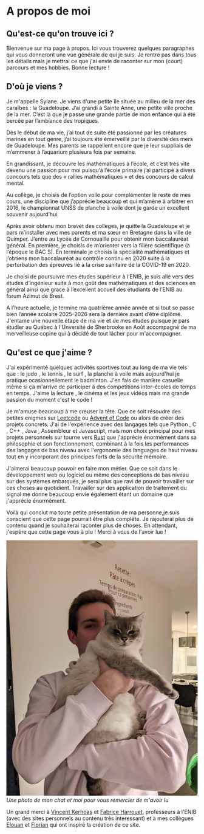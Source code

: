 # A propos de moi

## Qu'est-ce qu'on trouve ici ?

Bienvenue sur ma page à propos. Ici vous trouverez quelques paragraphes qui vous donneront une vue générale de qui je suis. Je rentre pas dans tous les détails mais je mettrai ce que j'ai envie de raconter sur mon (court) parcours et mes hobbies. Bonne lecture !

## D'où je viens ?

Je m'appelle Sylane. Je viens d'une petite île située au milieu de la mer des caraïbes : la Guadeloupe. J’ai grandi à Sainte Anne, une petite ville proche de la mer. C’est là que je passe une grande partie de mon enfance qui à été bercée par l’ambiance des tropiques.

Dès le début de ma vie, j’ai tout de suite été passionné par les créatures marines en tout genre, j’ai toujours été émerveillé par la diversité des mers de Guadeloupe. Mes parents se rappellent encore que je leur suppliais de m’emmener à l’aquarium plusieurs fois par semaine.

En grandissant, je découvre les mathématiques à l’école, et c’est très vite devenu une passion pour moi puisqu’à l’école primaire j’ai participé à divers concours tels que des « rallies mathématiques » et des concours de calcul mental.

Au collège, je choisis de l’option voile pour complémenter le reste de mes cours, une discipline que j’apprécie beaucoup et qui m’amène à arbitrer en 2016, le championnat UNSS de planche à voile dont je garde un excellent souvenir aujourd’hui.

Après avoir obtenu mon brevet des collèges, je quitte la Guadeloupe et je pars m’installer avec mes parents et ma sœur en Bretagne dans la ville de Quimper. J’entre au Lycée de Cornouaille pour obtenir mon baccalauréat général. En première, je choisis de m’orienter vers la filière scientifique (à l’époque le BAC S). En terminale je choisis la spécialité mathématiques et j’obtiens mon baccalauréat au contrôle continu en 2020 suite à la perturbation des épreuves lié à la crise sanitaire de la COVID-19 en 2020.

Je choisi de poursuivre mes études supérieur à l’ENIB, je suis allé vers des études d’ingénieur suite à mon goût des mathématiques et des sciences en général ainsi que grace à l’excellent accueil des étudiants de l’ENIB au forum Azimut de Brest.

A l’heure actuelle, je termine ma quatrième année année et si tout se passe bien l’année scolaire 2025-2026 sera la dernière avant d’être diplômé. J'entame une nouvelle étape de ma vie et de mes études puisque je pars étudier au Québec à l'Unversité de Sherbrooke en Août accompagné de ma merveilleuse copine qui à décidé de tout lâcher pour m'accompagner.

## Qu'est ce que j'aime ?

J'ai expérimenté quelques activités sportives tout au long de ma vie tels que : le judo , le tennis , le surf , la planche à voile mais aujourd'hui je pratique ocasionnellement le badminton. J'en fais de manière casuelle même si ça m'arrive de participer à des compétitions inter-écoles de temps en temps. J'aime la lecture , le cinéma et les jeux vidéos mais ma grande passion du moment c'est le code !

Je m'amuse beaucoup à me creuser la tête. Que ce soit résoudre des petites enigmes sur [Leetcode](https://leetcode.com/) ou [Advent of Code](https://adventofcode.com/) ou alors de créer des projets concrets. J'ai de l'expérience avec des langages tels que Python , C , C++ , Java , Assembleur et Javascript, mais mon choix principal pour mes projets personnels sur tourne vers [Rust](https://www.rust-lang.org/fr) que j'apprécie énormément dans sa philosophie et son fonctionnement, combinant à la fois les performances des langages de bas niveau avec l'ergonomie des languages de haut niveau tout en y incorporant des principes forts de la sécurité mémoire.

J'aimerai beaucoup pouvoir en faire mon métier. Que ce soit dans le développement web ou logiciel ou même des conceptions de bas niveau sur des systèmes enbarqués, je serai plus que ravi de pouvoir travailler sur ces choses au quotidient. Travailler sur des application de traitement du signal me donne beaucoup envie également étant un domaine que j'apprécie énormément.

Voilà qui conclut ma toute petite présentation de ma personne,je suis conscient que cette page pourrait être plus complête. Je rajouterai plus de contenu quand je souhaiterai raconter plus de choses. En attendant, j'espère que cette page vous à plu ! Merci à vous de l'avoir lue !

![moi_et_blue](/img/me_and_blue.jpg)
_Une photo de mon chat et moi pour vous remercier de m'avoir lu_

Un grand merci à [Vincent Kerhoas](https://web.enib.fr/~kerhoas/) et [Fabrice Harrouet](https://web.enib.fr/~harrouet/), professeurs à l'ENIB (avec des sites personnels au contenu très interessant) et à mes collègues [Elouan](https://elllouan.github.io/) et [Florian](https://mpek29.github.io/) qui ont inspiré la création de ce site.
